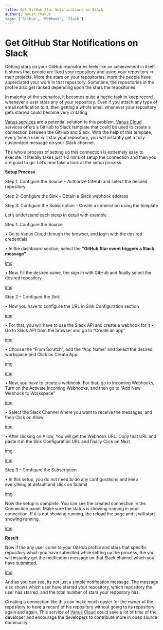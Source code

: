 ```yaml
---
title: Get GitHub Star Notifications on Slack
authors: Ayush Thakur
tags: ['GitHub', 'Webhook', 'Slack']
---
```


# Get GitHub Star Notifications on Slack

Getting stars on your GitHub repositories feels like an achievement in itself. It shows that people are liked your repository and using your repository in their projects. More the stars on your repositories, more the people have appreciated your work in that repository. Sometime, the repositories in the profile also get ranked depending upon the stars the repositories.

In majority of the scenarios, it becomes quite a hectic task to keep record whenever a user stars any of your repository. Even if you attach any type of email notification to it, then getting a whole email whenever your repository gets starred could become very irritating.

[Vanus services](vanus.ai) are a potential solution to this problem. [Vanus Cloud](https://cloud.vanus.ai/) services offers a GitHub to Slack template that could be used to create a connection between the GitHub and Slack. With the help of this template, every time a user will star your repository, you will instantly get a fully customized message on your Slack channel.

The whole process of setting up this connection is extremely easy to execute. It literally takes just 1-2 mins of setup the connection and then you are good to go. Let’s now take a look at the setup process. 

**Setup Process**

Step 1: Configure the Source – Authorize GitHub and select the desired repository

Step 2: Configure the Sink – Obtain a Slack webhook address

Step 3: Configure the Subscription – Create a connection using the template

Let’s understand each steep in detail with example

Step 1: Configure the Source

•	Go to Vanus Cloud through the browser, and login with the desired credentials

•	In the dashboard section, select the **“GitHub Star event triggers a Slack message”**

[img](img)

•	Now, fill the desired name, the sign in with GitHub and finally select the desired repository

[img](img)

Step 2 – Configure the Sink

•	Now you have to configure the URL in Sink Configuration section

[img](img)

•	For that, you will have to use the Slack API and create a webhook for it
•	Go to Slack API from the browser and go to “Create an app”

[img](img)

•	Choose the “From Scratch”, add the “App Name” and Select the desired workspace and Click on Create App

[img](img)

[img](img)

•	Now, you have to create a webhook. For that, go to Incoming Webhooks, Turn on the Activate Incoming Webhooks, and then go to “Add New Webhook to Workspace”

[img](img)

•	Select the Slack Channel where you want to receive the messages, and then Click on Allow

[img](img)

•	After clicking on Allow, You will get the Webhook URL. Copy that URL and paste it in the Sink Configuration URL and finally Click on Next

[img](img)

[img](img)

Step 3 – Configure the Subscription

•	In this setup, you do not need to do any configurations and keep everything at default and click on Submit

[img](img)

Now the setup is complete. You can see the created connection in the Connection panel. Make sure the status is showing running in your connection. If it is not showing running, the reload the page and it will start showing running.

[img](img)

**Result**

Now if the any user come to your GitHub profile and stars that specific repository which you have submitted while setting up the process, the you will instantly get the notification message on that Slack channel which you have submitted.

[img](img)

And as you can see, its not just a simple notification message. The message also shows which user have starred your repository, which repository the user has starred, and the total number of stars your repository has. 

Creating a connection like this can make much easier for the owner of the repository to have a record of his repository without going to its repository again and again. This service of [Vanus Cloud](https://cloud.vanus.ai/dashboard) could save a lot of time of the developer and encourage the developers to contribute more in open source community. 
